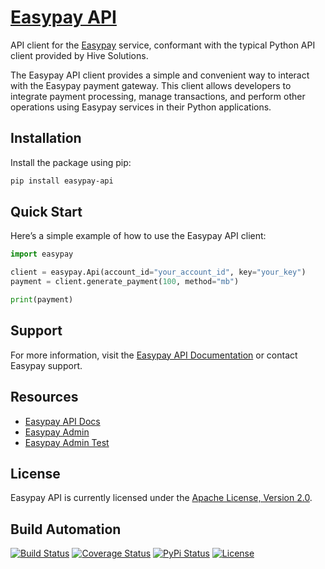 # [Easypay API](http://easypay-api.hive.pt)

API client for the [Easypay](https://www.easypay.pt) service, conformant with the typical Python API client provided by Hive Solutions.

The Easypay API client provides a simple and convenient way to interact with the Easypay payment gateway. This client allows developers to integrate payment processing, manage transactions, and perform other operations using Easypay services in their Python applications.

## Installation

Install the package using pip:

```bash
pip install easypay-api
```

## Quick Start

Here’s a simple example of how to use the Easypay API client:

```python
import easypay

client = easypay.Api(account_id="your_account_id", key="your_key")
payment = client.generate_payment(100, method="mb")

print(payment)
```

## Support

For more information, visit the [Easypay API Documentation](https://docs.easypay.pt/) or contact Easypay support.

## Resources

- [Easypay API Docs](https://docs.easypay.pt/)
- [Easypay Admin](https://id.easypay.pt/)
- [Easypay Admin Test](https://id.test.easypay.pt/)

## License

Easypay API is currently licensed under the [Apache License, Version 2.0](http://www.apache.org/licenses/).

## Build Automation

[![Build Status](https://github.com/hivesolutions/easypay-api/workflows/Main%20Workflow/badge.svg)](https://github.com/hivesolutions/easypay-api/actions)
[![Coverage Status](https://coveralls.io/repos/hivesolutions/easypay-api/badge.svg?branch=master)](https://coveralls.io/r/hivesolutions/easypay-api?branch=master)
[![PyPi Status](https://img.shields.io/pypi/v/easypay-api.svg)](https://pypi.python.org/pypi/easypay-api)
[![License](https://img.shields.io/badge/license-Apache%202.0-blue.svg)](https://www.apache.org/licenses/)
